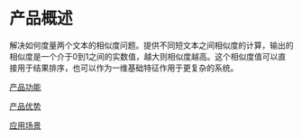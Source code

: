 #  产品概述

解决如何度量两个文本的相似度问题。提供不同短文本之间相似度的计算，输出的相似度是一个介于0到1之间的实数值，越大则相似度越高。这个相似度值可以直接用于结果排序，也可以作为一维基础特征作用于更复杂的系统。

[产品功能](Features.md)

[产品优势](Benefits.md)

[应用场景](Application-Scenarios.md)